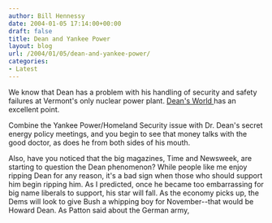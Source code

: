 ```yaml
---
author: Bill Hennessy
date: 2004-01-05 17:14:00+00:00
draft: false
title: Dean and Yankee Power
layout: blog
url: /2004/01/05/dean-and-yankee-power/
categories:
- Latest
---
```


We know that Dean has a problem with his handling of security and safety failures at Vermont's only nuclear power plant. [Dean's World ](https://www.deanesmay.com/archives/005884.html#005884)has an excellent point.

Combine the Yankee Power/Homeland Security issue with Dr. Dean's secret energy policy meetings, and you begin to see that money talks with the good doctor, as does he from both sides of his mouth.

Also, have you noticed that the big magazines, Time and Newsweek, are starting to question the Dean phenomenon? While people like me enjoy ripping Dean for any reason, it's a bad sign when those who should support him begin ripping him. As I predicted, once he became too embarrassing for big name liberals to support, his star will fall. As the economy picks up, the Dems will look to give Bush a whipping boy for November--that would be Howard Dean. As Patton said about the German army, 
